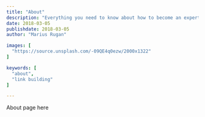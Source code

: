 ```yaml
---
title: "About"
description: "Everything you need to know about how to become an expert in Hugo After Dark"
date: 2018-03-05
publishdate: 2018-03-05
author: "Marius Rugan"

images: [
  "https://source.unsplash.com/-09QE4q0ezw/2000x1322"
]

keywords: [
  "about",
  "link building"
]

---
```


About page here